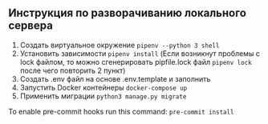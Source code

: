 ## Инструкция по разворачиванию локального сервера

1. Создать виртуальное окружение `pipenv --python 3 shell`
2. Установить зависимости `pipenv install` (Если возникнут проблемы с lock файлом, то можно сгенерировать pipfile.lock файл ```pipenv lock``` после чего повторить 2 пункт)
3. Создать .env файл на основе .env.template и заполнить
4. Запустить Docker контейнеры `docker-compose up`
5. Применить миграции `python3 manage.py migrate`

To enable pre-commit hooks run this command:
```pre-commit install```